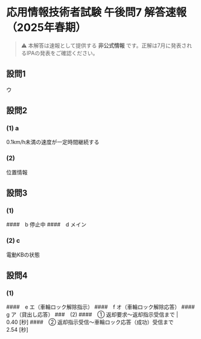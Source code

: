 # 応用情報技術者試験 午後問7 解答速報（2025年春期）

> ⚠️ 本解答は速報として提供する **非公式情報** です。正解は7月に発表されるIPAの発表をご確認ください。

## 設問1
ウ
## 設問2
### (1) a
0.1km/h未満の速度が一定時間継続する
### (2) 
位置情報
## 設問3
### (1) 
####　b
停止中
####　d
メイン
### (2) c
電動KBの状態
## 設問4
### (1)
####　e
エ（車輪ロック解除指示）
####　f
オ（車輪ロック解除応答）
####　g
ア（貸出し応答）
###　(2)
####　① 返却要求～返却指示受信まで | 
0.40 [秒]
####　② 返却指示受信～車輪ロック応答（成功）受信まで
2.54 [秒]